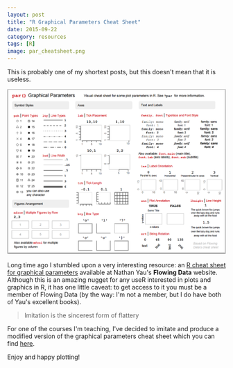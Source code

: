 ```yaml
---
layout: post
title: "R Graphical Parameters Cheat Sheet"
date: 2015-09-22
category: resources
tags: [R]
image: par_cheatsheet.png
---
```


This is probably one of my shortest posts, but this doesn't mean that it is useless. 

<!--more-->

![](../images/blog/par_cheatsheet.png)

Long time ago I stumbled upon a very interesting resource: an [R cheat sheet for graphical parameters](https://flowingdata.com/2015/03/17/r-cheat-sheet-for-graphical-parameters/) available at Nathan Yau's __Flowing Data__ website. Although this is an amazing nugget for any useR interested in plots and graphics in R, it has one little caveat: to get access to it you must be a member of Flowing Data (by the way: I'm not a member, but I do have both of Yau's excellent books).

> Imitation is the sincerest form of flattery

For one of the courses I'm teaching, I've decided to imitate and produce a modified version of the graphical parameters cheat sheet which you can find [here](http://gastonsanchez.com/r-graphical-parameters-cheatsheet.pdf).

Enjoy and happy plotting!
